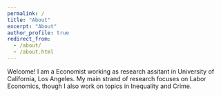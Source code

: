 ```yaml
---
permalink: /
title: "About"
excerpt: "About"
author_profile: true
redirect_from: 
  - /about/
  - /about.html
---
```


Welcome! I am a Economist working as research assitant in University of California, Los Angeles. My main strand of research focuses on Labor Economics, though I also work on topics in Inequality and Crime.



